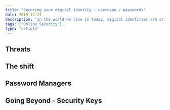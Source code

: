 ```yaml
---
title: "Securing your digital identity - username / passwords"
date: 2019-12-21
description: "In the world we live in today, digital identities are critical; often more important than we think they are. The primary vehicle for protecting these identities have been a storing password - but that is simply not enough anymore"
tags: ["Online Security"]
type: "article"
---
```


## Threats

## The shift

## Password Managers

## Going Beyond - Security Keys

